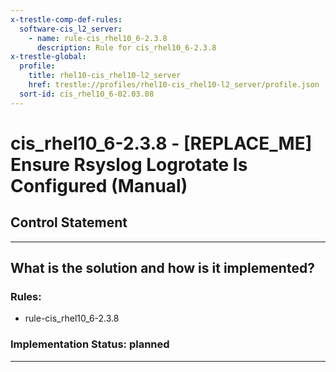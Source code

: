 ```yaml
---
x-trestle-comp-def-rules:
  software-cis_l2_server:
    - name: rule-cis_rhel10_6-2.3.8
      description: Rule for cis_rhel10_6-2.3.8
x-trestle-global:
  profile:
    title: rhel10-cis_rhel10-l2_server
    href: trestle://profiles/rhel10-cis_rhel10-l2_server/profile.json
  sort-id: cis_rhel10_6-02.03.08
---
```


# cis_rhel10_6-2.3.8 - \[REPLACE_ME\] Ensure Rsyslog Logrotate Is Configured (Manual)

## Control Statement

______________________________________________________________________

## What is the solution and how is it implemented?

<!-- For implementation status enter one of: implemented, partial, planned, alternative, not-applicable -->

<!-- Note that the list of rules under ### Rules: is read-only and changes will not be captured after assembly to JSON -->

<!-- Add control implementation description here for control: cis_rhel10_6-2.3.8 -->

### Rules:

  - rule-cis_rhel10_6-2.3.8

### Implementation Status: planned

______________________________________________________________________
